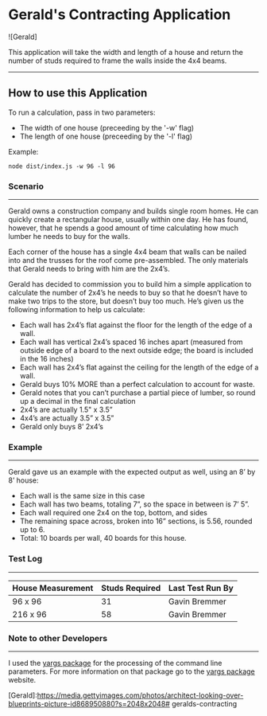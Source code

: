 # Gerald's Contracting Application

![Gerald]

This application will take the width and length of a house and return the number of studs required to frame the walls inside the 4x4 beams.

---

## How to use this Application

To run a calculation, pass in two parameters:

* The width of one house (preceeding by the '-w' flag)
* The length of one house (preceeding by the '-l' flag)

Example:
```
node dist/index.js -w 96 -l 96
```

### Scenario
---

Gerald owns a construction company and builds single room homes. He can quickly create a rectangular house, usually within one day. He has found, however, that he spends a good amount of time calculating how much lumber he needs to buy for the walls.

Each corner of the house has a single 4x4 beam that walls can be nailed into and the trusses for the roof come pre-assembled. The only materials that Gerald needs to bring with him are the 2x4’s.

Gerald has decided to commission you to build him a simple application to calculate the number of 2x4’s he needs to buy so that he doesn’t have to make two trips to the store, but doesn’t buy too much. He’s given us the following information to help us calculate:

- Each wall has 2x4’s flat against the floor for the length of the edge of a wall.
- Each wall has vertical 2x4’s spaced 16 inches apart (measured from outside edge of a board to the next outside edge; the board is included in the 16 inches)
- Each wall has 2x4’s flat against the ceiling for the length of the edge of a wall.
- Gerald buys 10% MORE than a perfect calculation to account for waste.
- Gerald notes that you can’t purchase a partial piece of lumber, so round up a decimal in the final calculation
- 2x4’s are actually 1.5" x 3.5”
- 4x4’s are actually 3.5” x 3.5”
- Gerald only buys 8’ 2x4’s

### Example
---
Gerald gave us an example with the expected output as well, using an 8’ by 8’ house:

- Each wall is the same size in this case
- Each wall has two beams, totaling 7”, so the space in between is 7’ 5”.
- Each wall required one 2x4 on the top, bottom, and sides
- The remaining space across, broken into 16” sections, is 5.56, rounded up to 6.
- Total: 10 boards per wall, 40 boards for this house.

### Test Log
---
| House Measurement | Studs Required | Last Test Run By
| ----------------- | -------------- | ----------------
| 96 x 96           | 31             | Gavin Bremmer
| 216 x 96          | 58             | Gavin Bremmer

### Note to other Developers
---

I used the [yargs package] for the processing of the command line parameters. For more information on that package go to the [yargs package] website.

[yargs package]:(https://www.npmjs.com/package/yargs)
[Gerald]:https://media.gettyimages.com/photos/architect-looking-over-blueprints-picture-id868950880?s=2048x2048# geralds-contracting
